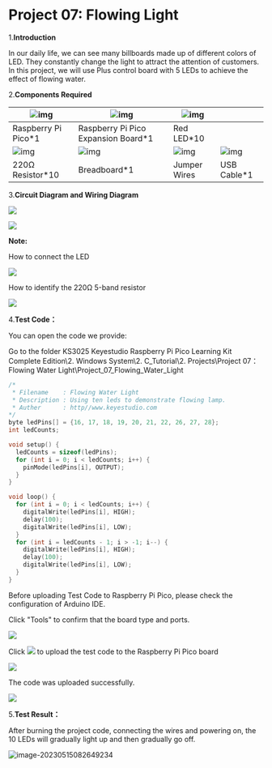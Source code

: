 # Project 07: Flowing Light

1.**Introduction**

In our daily life, we can see many billboards made up of different colors of LED. They constantly change the light to attract the attention of customers. In this project, we will use Plus control board with 5 LEDs to achieve the effect of flowing water.

2.**Components Required**

| ![img](media/wps1-16841103136428.png)  | ![img](media/wps2-16841103153619.jpg)  | ![img](media/wps3-168411031722410.jpg) |                                        |
| -------------------------------------- | -------------------------------------- | -------------------------------------- | -------------------------------------- |
| Raspberry Pi Pico*1                    | Raspberry Pi Pico Expansion Board*1    | Red LED*10                             |                                        |
| ![img](media/wps4-168411031900211.jpg) | ![img](media/wps5-168411032077012.jpg) | ![img](media/wps6-168411032274813.jpg) | ![img](media/wps7-168411032732414.jpg) |
| 220Ω Resistor*10                       | Breadboard*1                           | Jumper Wires                           | USB Cable*1                            |



3.**Circuit Diagram and Wiring Diagram**

![](/media/e6f92039d131685369db2d1ac2c30267.png)

![](/media/fc6e73a6664012c9a33262b50d6e256f.png)

**Note:**

How to connect the LED

![](/media/42ff6f405dfa128593827de5aa03e94b.png)

How to identify the 220Ω 5-band resistor

![](/media/55c0199544e9819328f6d5778f10d7d0.png)

4.**Test Code：**

You can open the code we provide:

Go to the folder KS3025 Keyestudio Raspberry Pi Pico Learning Kit Complete Edition\\2. Windows System\\2. C\_Tutorial\\2. Projects\\Project 07：Flowing Water Light\\Project\_07\_Flowing\_Water\_Light

```c
/* 
 * Filename    : Flowing Water Light
 * Description : Using ten leds to demonstrate flowing lamp.
 * Auther      : http//www.keyestudio.com
*/
byte ledPins[] = {16, 17, 18, 19, 20, 21, 22, 26, 27, 28};
int ledCounts;

void setup() {
  ledCounts = sizeof(ledPins);
  for (int i = 0; i < ledCounts; i++) {
    pinMode(ledPins[i], OUTPUT);
  }
}

void loop() {
  for (int i = 0; i < ledCounts; i++) {
    digitalWrite(ledPins[i], HIGH);
    delay(100);
    digitalWrite(ledPins[i], LOW);
  }
  for (int i = ledCounts - 1; i > -1; i--) {
    digitalWrite(ledPins[i], HIGH);
    delay(100);
    digitalWrite(ledPins[i], LOW);
  }
}
```


Before uploading Test Code to Raspberry Pi Pico, please check the configuration of Arduino IDE.

Click "Tools" to confirm that the board type and ports.

![](/media/23c49983c355f1785cc22e197493f40d.png)

Click ![](/media/b0d41283bf5ae66d2d5ab45db15331ba.png) to upload the test code to the Raspberry Pi Pico board

![](/media/1127ab32e3472f3aa31842f80c15750c.png)

The code was uploaded successfully.

![](/media/66f2ab42322fb7b16c0e5821352e94ca.png)

5.**Test Result：**

After burning the project code, connecting the wires and powering on, the 10 LEDs will gradually light up and then gradually go off.

![image-20230515082649234](media/image-20230515082649234.png)
